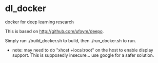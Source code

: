 # dl_docker
docker for deep learning research

This is based on http://github.com/ufoym/deepo.

Simply run ./build_docker.sh to build, then ./run_docker.sh to run.

* note: may need to do "xhost +local:root" on the host to enable display support. This is supposedly insecure... use google for a safer solution.
